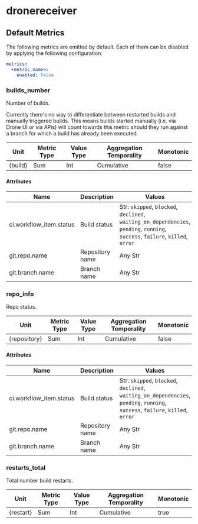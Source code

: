 [comment]: <> (Code generated by mdatagen. DO NOT EDIT.)

# dronereceiver

## Default Metrics

The following metrics are emitted by default. Each of them can be disabled by applying the following configuration:

```yaml
metrics:
  <metric_name>:
    enabled: false
```

### builds_number

Number of builds.

Currently there's no way to differentiate between restarted builds and manually triggered builds. This means builds started manually (i.e. via Drone UI or via APis) will count towards this metric should they run against a branch for which a build has already been executed.

| Unit    | Metric Type | Value Type | Aggregation Temporality | Monotonic |
| ------- | ----------- | ---------- | ----------------------- | --------- |
| {build} | Sum         | Int        | Cumulative              | false     |

#### Attributes

| Name                    | Description     | Values                                                                                                                          |
| ----------------------- | --------------- | ------------------------------------------------------------------------------------------------------------------------------- |
| ci.workflow_item.status | Build status    | Str: `skipped`, `blocked`, `declined`, `waiting_on_dependencies`, `pending`, `running`, `success`, `failure`, `killed`, `error` |
| git.repo.name           | Repository name | Any Str                                                                                                                         |
| git.branch.name         | Branch name     | Any Str                                                                                                                         |

### repo_info

Repo status.

| Unit         | Metric Type | Value Type | Aggregation Temporality | Monotonic |
| ------------ | ----------- | ---------- | ----------------------- | --------- |
| {repository} | Sum         | Int        | Cumulative              | false     |

#### Attributes

| Name                    | Description     | Values                                                                                                                          |
| ----------------------- | --------------- | ------------------------------------------------------------------------------------------------------------------------------- |
| ci.workflow_item.status | Build status    | Str: `skipped`, `blocked`, `declined`, `waiting_on_dependencies`, `pending`, `running`, `success`, `failure`, `killed`, `error` |
| git.repo.name           | Repository name | Any Str                                                                                                                         |
| git.branch.name         | Branch name     | Any Str                                                                                                                         |

### restarts_total

Total number build restarts.

| Unit      | Metric Type | Value Type | Aggregation Temporality | Monotonic |
| --------- | ----------- | ---------- | ----------------------- | --------- |
| {restart} | Sum         | Int        | Cumulative              | true      |
